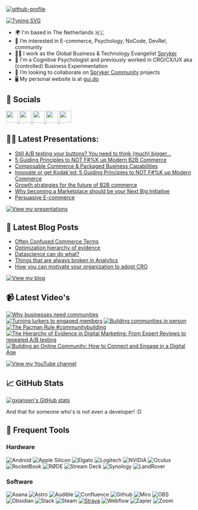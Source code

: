 [![github-profile](https://user-images.githubusercontent.com/487722/198751220-1b9de445-c874-473a-a6d6-dac0fb7557b5.jpg)](https://www.gui.do)

[![Typing SVG](https://readme-typing-svg.demolab.com?font=Fira+Code&duration=3000&pause=500&color=1EBEA0&random=false&width=435&lines=%F0%9F%91%8B+Hi+there%2C+I'm+Guido;I'm+a+Cognitive+Psychologist+%F0%9F%A7%A0%2C...;+...Tech+Evangelist+%F0%9F%91%A8%E2%80%8D%F0%9F%92%BB,...;...and+Community+Builder+%F0%9F%A4%9D)](https://git.io/typing-svg)

* 🌍 I'm based in The Netherlands 🇳🇱
* 👀 I’m interested in E-commerce, Psychology, NoCode, DevRel, community
* 👨‍💻 I work as the Global Business & Technology Evangelist [Spryker](https://www.spryker.com)
* 🧠 I'm a Cognitive Psychologist and previously worked in CRO/CX/UX aka (controlled) Business Experimentation
* 💞️ I’m looking to collaborate on [Spryker Community](https://github.com/spryker-community) projects
* 🖥 My personal website is at [gui.do](https://www.gui.do)

## 🤝 Socials
<p align="left"> <a href="https://www.github.com/gxjansen" target="_blank" rel="noreferrer"> <picture> <source media="(prefers-color-scheme: dark)" srcset="https://raw.githubusercontent.com/danielcranney/readme-generator/main/public/icons/socials/github-dark.svg" /> <source media="(prefers-color-scheme: light)" srcset="https://raw.githubusercontent.com/danielcranney/readme-generator/main/public/icons/socials/github.svg" /> <img src="https://raw.githubusercontent.com/danielcranney/readme-generator/main/public/icons/socials/github.svg" width="32" height="32" /> </picture> </a> <a href="https://www.instagram.com/gxjansen" target="_blank" rel="noreferrer"> <picture> <source media="(prefers-color-scheme: dark)" srcset="https://raw.githubusercontent.com/danielcranney/readme-generator/main/public/icons/socials/instagram-dark.svg" /> <source media="(prefers-color-scheme: light)" srcset="https://raw.githubusercontent.com/danielcranney/readme-generator/main/public/icons/socials/instagram.svg" /> <img src="https://raw.githubusercontent.com/danielcranney/readme-generator/main/public/icons/socials/instagram.svg" width="32" height="32" /> </picture> </a> <a href="https://www.linkedin.com/in/gxjansen" target="_blank" rel="noreferrer"> <picture> <source media="(prefers-color-scheme: dark)" srcset="https://raw.githubusercontent.com/danielcranney/readme-generator/main/public/icons/socials/linkedin-dark.svg" /> <source media="(prefers-color-scheme: light)" srcset="https://raw.githubusercontent.com/danielcranney/readme-generator/main/public/icons/socials/linkedin.svg" /> <img src="https://raw.githubusercontent.com/danielcranney/readme-generator/main/public/icons/socials/linkedin.svg" width="32" height="32" /> </picture> </a> <a href="https://www.x.com/guido" target="_blank" rel="noreferrer"> <picture> <source media="(prefers-color-scheme: dark)" srcset="https://raw.githubusercontent.com/danielcranney/readme-generator/main/public/icons/socials/twitter-dark.svg" /> <source media="(prefers-color-scheme: light)" srcset="https://raw.githubusercontent.com/danielcranney/readme-generator/main/public/icons/socials/twitter.svg" /> <img src="https://raw.githubusercontent.com/danielcranney/readme-generator/main/public/icons/socials/twitter.svg" width="32" height="32" /> </picture> </a> <a href="https://www.youtube.com/@gxjansen" target="_blank" rel="noreferrer"> <picture> <source media="(prefers-color-scheme: dark)" srcset="https://raw.githubusercontent.com/danielcranney/readme-generator/main/public/icons/socials/youtube-dark.svg" /> <source media="(prefers-color-scheme: light)" srcset="https://raw.githubusercontent.com/danielcranney/readme-generator/main/public/icons/socials/youtube.svg" /> <img src="https://raw.githubusercontent.com/danielcranney/readme-generator/main/public/icons/socials/youtube.svg" width="32" height="32" /> </picture> </a></p>

## 👨‍🏫 Latest Presentations:

* [Still A/B testing your buttons? You need to think (much) bigger...](https://www.gui.do/presentation/still-a-b-testing-your-buttons-you-need-to-think-much-bigger)
* [5 Guiding Principles to NOT F#%K up Modern B2B Commerce](https://www.gui.do/presentation/5-guiding-principles-to-not-f-k-up-modern-b2b-commerce)
* [Composable Commerce & Packaged Business Capabilities](https://www.gui.do/presentation/composable-commerce-packaged-business-capabilities)
* [Innovate or get Kodak'ed: 5 Guiding Principles to NOT F#%K up Modern Commerce](https://www.gui.do/presentation/innovate-or-get-kodaked-5-guiding-principles-to-not-f-k-up-modern-commerce)
* [Growth strategies for the future of B2B commerce](https://www.gui.do/presentation/growth-strategies-for-the-future-of-b2b-commerce)
* [Why becoming a Marketplace should be your Next Big Initiative](https://www.gui.do/presentation/why-becoming-a-marketplace-should-be-your-next-big-initiative)
* [Persuasive E-commerce](https://www.gui.do/presentation/persuasive-e-commerce)

[![View my presentations](https://img.shields.io/badge/View%20my-presentations-red?style=flat-square)](https://www.gui.do/presentation)

## 📝 Latest Blog Posts

<!-- BLOG-POST-LIST:START -->
- [Often Confused Commerce Terms](https://www.gui.do/post/often-confused-commerce-terms)
- [Optimization hierarchy of evidence](https://www.gui.do/post/optimization-hierarchy-of-evidence)
- [Datascience can do what?](https://www.gui.do/post/en-datascience-can-do-what)
- [Things that are always broken in Analytics](https://www.gui.do/post/en-things-that-are-always-broken-in-analytics)
- [How you can motivate your organization to adopt CRO](https://www.gui.do/post/en-how-you-can-motivate-your-organization-to-adopt-cro)
<!-- BLOG-POST-LIST:END -->

[![View my blog](https://img.shields.io/badge/View%20my-blog-red?style=flat-square)](https://www.gui.do/blog)

## 📹 Latest Video's

<!-- BEGIN YOUTUBE-CARDS -->
[![Why businesses need communities](https://ytcards.demolab.com/?id=BF-p08I0CmM&title=Why+businesses+need+communities&lang=en&timestamp=1712786407&background_color=%230d1117&title_color=%23ffffff&stats_color=%23dedede&max_title_lines=1&width=250&border_radius=5 "Why businesses need communities")](https://www.youtube.com/watch?v=BF-p08I0CmM)
[![Turning lurkers to engaged members](https://ytcards.demolab.com/?id=_P2P2AsPHRU&title=Turning+lurkers+to+engaged+members&lang=en&timestamp=1712613628&background_color=%230d1117&title_color=%23ffffff&stats_color=%23dedede&max_title_lines=1&width=250&border_radius=5 "Turning lurkers to engaged members")](https://www.youtube.com/watch?v=_P2P2AsPHRU)
[![Building communities in person](https://ytcards.demolab.com/?id=ir7F7PJa80c&title=Building+communities+in+person&lang=en&timestamp=1712574038&background_color=%230d1117&title_color=%23ffffff&stats_color=%23dedede&max_title_lines=1&width=250&border_radius=5 "Building communities in person")](https://www.youtube.com/watch?v=ir7F7PJa80c)
[![The Pacman Rule #communitybuilding](https://ytcards.demolab.com/?id=c4kvGcjOqis&title=The+Pacman+Rule+%23communitybuilding&lang=en&timestamp=1712218588&background_color=%230d1117&title_color=%23ffffff&stats_color=%23dedede&max_title_lines=1&width=250&border_radius=5 "The Pacman Rule #communitybuilding")](https://www.youtube.com/watch?v=c4kvGcjOqis)
[![The Hierarchy of Evidence in Digital Marketing: From Expert Reviews to repeated A/B testing](https://ytcards.demolab.com/?id=JA-ka75NkhI&title=The+Hierarchy+of+Evidence+in+Digital+Marketing%3A+From+Expert+Reviews+to+repeated+A%2FB+testing&lang=en&timestamp=1707834026&background_color=%230d1117&title_color=%23ffffff&stats_color=%23dedede&max_title_lines=1&width=250&border_radius=5 "The Hierarchy of Evidence in Digital Marketing: From Expert Reviews to repeated A/B testing")](https://www.youtube.com/watch?v=JA-ka75NkhI)
[![Building an Online Community: How to Connect and Engage in a Digital Age](https://ytcards.demolab.com/?id=E1G0biwWwGY&title=Building+an+Online+Community%3A+How+to+Connect+and+Engage+in+a+Digital+Age&lang=en&timestamp=1707692549&background_color=%230d1117&title_color=%23ffffff&stats_color=%23dedede&max_title_lines=1&width=250&border_radius=5 "Building an Online Community: How to Connect and Engage in a Digital Age")](https://www.youtube.com/watch?v=E1G0biwWwGY)
<!-- END YOUTUBE-CARDS -->

[![View my YouTube channel](https://img.shields.io/badge/View%20my-YouTube%20Channel-red?style=flat-square)]([https://www.gui.do/blog](https://www.youtube.com/channel/UCaJ2aTnZonOrp0t2DOA-NnQ))

## 📈 GitHub Stats 

<a href="https://www.github.com/gxjansen"><img src="https://github-readme-stats.vercel.app/api?username=gxjansen&show_icons=true&hide=&count_private=true&title_color=1EBEA0&text_color=ffffff&icon_color=1EBEA0&bg_color=1c1917&hide_border=true&show_icons=true" alt="gxjansen's GitHub stats" /></a>

And that for someone who's is not even a developer! :D

## 🤩 Frequent Tools

### Hardware
![Android](https://img.shields.io/badge/Android-9CBC36?style=for-the-badge&logo=android&logoColor=white)
![Apple Silicon](https://img.shields.io/badge/apple%20silicon%20M2-333333?style=for-the-badge&logo=apple&logoColor=white)
![Elgato](https://img.shields.io/badge/Elgato-1C23BF?style=for-the-badge&logo=elgato&logoColor=white)
![Logitech](https://img.shields.io/badge/Logitech-009ED5?style=for-the-badge&logo=logitech&logoColor=white)
![NVIDIA](https://img.shields.io/badge/Nvidia-70B000?style=for-the-badge&logo=nvidia&logoColor=black)
![Oculus](https://img.shields.io/badge/Oculus-ffffff?style=for-the-badge&logo=oculus&logoColor=black)
![RocketBook](https://img.shields.io/badge/-RocketBook-brightgreen?style=for-the-badge&color=9FC338)
![RØDE](https://img.shields.io/badge/-R%C3%98DE-black?style=for-the-badge)
![Stream Deck](https://img.shields.io/badge/-Stream%20Deck-1C23BF?style=for-the-badge)
![Synology](https://img.shields.io/badge/Synology-9E9D9E?style=for-the-badge&logo=synology&logoColor=black)
![LandRover](https://img.shields.io/badge/Landrover%20109-D49F50?style=for-the-badge&logo=landrover&logoColor=black)

### Software
![Asana](https://img.shields.io/badge/Asana-E46565?style=for-the-badge&logo=asana&logoColor=white)
![Astro](https://img.shields.io/badge/Astro-BC52EE?style=for-the-badge&logo=astro&logoColor=white)
![Audible](https://img.shields.io/badge/Audible-E48108?style=for-the-badge&logo=audible&logoColor=white)
![Confluence](https://img.shields.io/badge/Confluence-2285DF?style=for-the-badge&logo=confluence&logoColor=white)
![Github](https://img.shields.io/badge/github-000000?style=for-the-badge&logo=github&logoColor=white)
![Miro](https://img.shields.io/badge/Miro-F2BB2F?style=for-the-badge&logo=miro&logoColor=white)
![OBS](https://img.shields.io/badge/OBS%20Studio-000000?style=for-the-badge&logo=obsstudio&logoColor=white)
![Obsidian](https://img.shields.io/badge/Obsidian-483699?style=for-the-badge&logo=obsidian&logoColor=white)
![Slack](https://img.shields.io/badge/Slack-461447?style=for-the-badge&logo=slack&logoColor=white)
![Steam](https://img.shields.io/badge/Steam-000000?style=for-the-badge&logo=steam&logoColor=white)
[![Strava](https://img.shields.io/badge/Strava-F44B03?style=for-the-badge&logo=strava&logoColor=white)](https://www.strava.com/athletes/16854732)
![Webflow](https://img.shields.io/badge/Webflow-404FF2?style=for-the-badge&logo=webflow&logoColor=white)
![Zapier](https://img.shields.io/badge/Zapier-F74800?style=for-the-badge&logo=zapier&logoColor=white)
![Zoom](https://img.shields.io/badge/Zoom-0085F2?style=for-the-badge&logo=zoom&logoColor=white)

